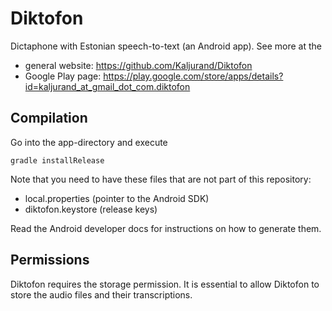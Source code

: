 Diktofon
========

Dictaphone with Estonian speech-to-text (an Android app).
See more at the

  - general website: <https://github.com/Kaljurand/Diktofon>
  - Google Play page: <https://play.google.com/store/apps/details?id=kaljurand_at_gmail_dot_com.diktofon>


Compilation
-----------

Go into the app-directory and execute

    gradle installRelease

Note that you need to have these files that are not part of this
repository:

  - local.properties (pointer to the Android SDK)
  - diktofon.keystore (release keys)

Read the Android developer docs for instructions on how to generate them.


Permissions
-----------

Diktofon requires the storage permission. It is essential
to allow Diktofon to store the audio files and their transcriptions.
